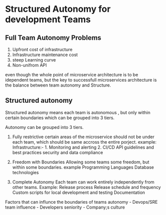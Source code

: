 # Structured Autonomy for development Teams

## Full Team Autonomy Problems
 1. Upfront cost of infrastructure
 2. Infrastructure maintenance cost
 3. steep Learning curve
 4. Non-unifrom API
 

even though the whole point of microservice architecture is to be idependent teams, but the key to successfull microservices architecture is the balance between team autonomy and Structure.


 ## Structured autonomy

 Structured autonomy means each team is autonomous , but only within certain boundaries which can be grouped into 3 tiers.

Autonomy can be grouped into 3 tiers.
1.  Fully restrictive
    certain areas of the microservice should not be under each team, which should be same accross the entire porject.
    example:
        Infrastructure:-
            1.  Monitoring and alerting
            2. CI/CD
        API guidelines and best practices
        security and data compliance

2.  Freedom with Boundaries
    Allowing some teams some freedom, but within some boundaries.
    example
        Programming Languages
        Database technologies

3. Complete Autonomy
    Each team can work entirely independently from other teams.
    Example:
        Release process
        Release schedule and frequency
        Custom scripts for local development and testing
        Documentation

Factors that can influnce the boundaries of teams autonomy
    - Devops/SRE team influence
    - Developers seniority
    - Company;s culture